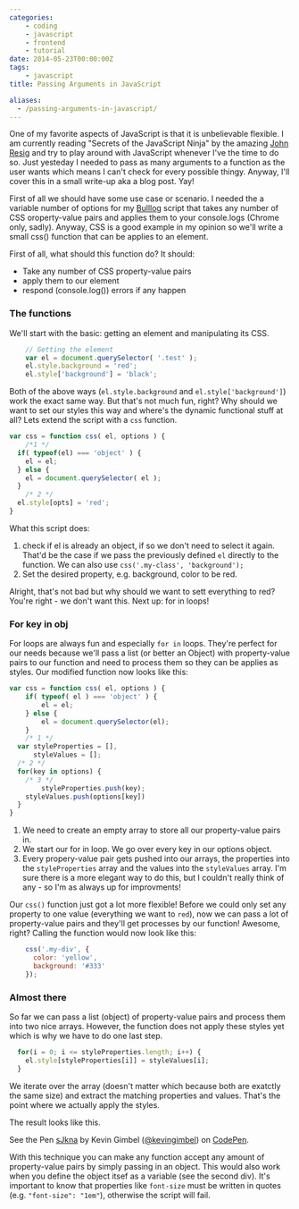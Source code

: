 ```yaml
---
categories:
    - coding
    - javascript
    - frontend
    - tutorial
date: 2014-05-23T00:00:00Z
tags:
    - javascript
title: Passing Arguments in JavaScript

aliases:
  - /passing-arguments-in-javascript/
---
```


One of my favorite aspects of JavaScript is that it is unbelievable flexible. I am currently reading "Secrets of the JavaScript Ninja" by the amazing [John Resig](http://ejohn.org) and try to play around with JavaScript whenever I've the time to do so. Just yesteday I needed to pass as many arguments to a function as the user wants which means I can't check for every possible thingy. Anyway, I'll cover this in a small write-up aka a blog post. Yay!

First of all we should have some use case or scenario. I needed the a variable number of options for my [Bulllog](https://github.com/bullgit/Bulllog) script that takes any number of CSS oroperty-value pairs and applies them to your console.logs (Chrome only, sadly). Anyway, CSS is a good example in my opinion so we'll write a small css() function that can be applies to an element.

First of all, what should this function do? It should:

* Take any number of CSS property-value pairs
* apply them to our element
* respond (console.log()) errors if any happen

### The functions
We'll start with the basic: getting an element and manipulating its CSS.
```javascript 
	// Getting the element
	var el = document.querySelector( '.test' );
	el.style.background = 'red';
	el.style['background'] = 'black';
```

Both of the above ways (`el.style.background` and `el.style['background']`) work the exact same way. But that's not much fun, right? Why should we want to set our styles this way and where's the dynamic functional stuff at all? Lets extend the script with a `css` function.


```javascript 
var css = function css( el, options ) {
	/*1 */
  if( typeof(el) === 'object' ) {
    el = el;
  } else {
    el = document.querySelector( el );
  }
	/* 2 */
  el.style[opts] = 'red';
}
```

What this script does:

1. check if el is already an object, if so we don't need to select it again. That'd be the case if we pass the previously defined `el` directly to the function.  We can also use `css('.my-class', 'background');`
2. Set the desired property, e.g. background, color to be red.

Alright, that's not bad but why should we want to sett everything to red? You're right - we don't want this. Next up: for in loops!

### For key in obj
For loops are always fun and especially `for in` loops. They're perfect for our needs because we'll pass a list (or better an Object) with property-value pairs to our function and need to process them so they can be applies as styles. Our modified function now looks like this:
```javascript 
var css = function css( el, options ) {
	if( typeof( el ) === 'object' ) {
		el = el;
	} else {
		el = document.querySelector(el);
	}
	/* 1 */
  var styleProperties = [],
      styleValues = [];
  /* 2 */
  for(key in options) {
    /* 3 */
		styleProperties.push(key);
    styleValues.push(options[key])
  }
}
```

1. We need to create an empty array to store all our property-value pairs in.
2. We start our for in loop. We go over every key in our options object.
3. Every propery-value pair gets pushed into our arrays, the properties into the `styleProperties` array and the values into the `styleValues` array.
I'm sure there is a more elegant way to do this, but I couldn't really think of any - so I'm as always up for improvments!

Our `css()` function just got a lot more flexible! Before we could only set any property to one value (everything we want to `red`), now we can pass a lot of property-value pairs and they'll get processes by our function! Awesome, right?
Calling the function would now look like this:

```javascript 
	css('.my-div', {
	  color: 'yellow',
	  background: '#333'
	});
```

### Almost there
So far we can pass a list (object) of property-value pairs and process them into two nice arrays. However, the function does not apply these styles yet which is why we have to do one last step.

```javascript 
  for(i = 0; i <= styleProperties.length; i++) {
    el.style[styleProperties[i]] = styleValues[i];
  }
```

We iterate over the array (doesn't matter which because both are exatctly the same size) and extract the matching properties and values. That's the point where we actually apply the styles.

The result looks like this.

<p data-height="268" data-theme-id="647" data-slug-hash="sJkna" data-default-tab="result" class='codepen'>See the Pen <a href='http://codepen.io/kevingimbel/pen/sJkna/'>sJkna</a> by Kevin Gimbel (<a href='http://codepen.io/kevingimbel'>@kevingimbel</a>) on <a href='http://codepen.io'>CodePen</a>.</p>
<script async "//codepen.io/assets/embed/ei.js"></script>


With this technique you can make any function accept any amount of property-value pairs by simply passing in an object. This would also work when you define the object itsef as a variable (see the second div). It's important to know that properties like `font-size` must be written in quotes (e.g. ` "font-size": "1em" `), otherwise the script will fail.
